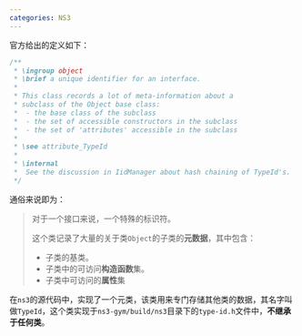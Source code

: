 ```yaml
---
categories: NS3
---
```


官方给出的定义如下：

```c++
/**
 * \ingroup object
 * \brief a unique identifier for an interface.
 *
 * This class records a lot of meta-information about a 
 * subclass of the Object base class:
 *  - the base class of the subclass
 *  - the set of accessible constructors in the subclass
 *  - the set of 'attributes' accessible in the subclass
 *
 * \see attribute_TypeId
 *
 * \internal
 *  See the discussion in IidManager about hash chaining of TypeId's.
 */
```

通俗来说即为：

> 对于一个接口来说，一个特殊的标识符。
>
> 这个类记录了大量的关于类`Object`的子类的**元数据**，其中包含：
>
> - 子类的基类。
> - 子类中的可访问**构造函数**集。
> - 子类中可访问的**属性**集

在`ns3`的源代码中，实现了一个元类，该类用来专门存储其他类的数据，其名字叫做`TypeId`，这个类实现于`ns3-gym/build/ns3`目录下的`type-id.h`文件中，**不继承于任何类**。
